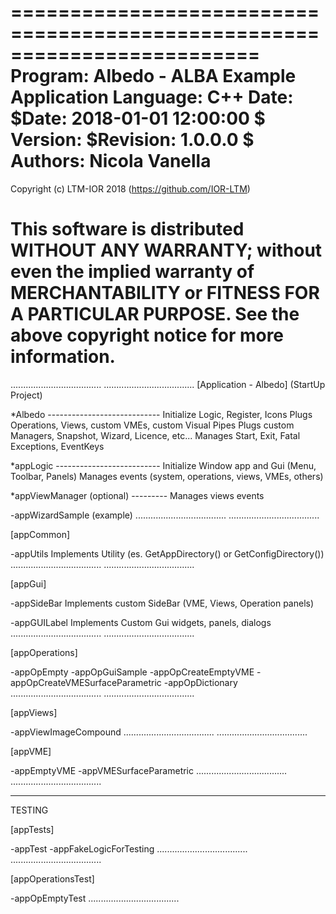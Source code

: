 =========================================================================
Program:   Albedo - ALBA Example Application
Language:  C++
Date:      $Date: 2018-01-01 12:00:00 $
Version:   $Revision: 1.0.0.0 $
Authors:   Nicola Vanella
=========================================================================
Copyright (c) LTM-IOR 2018 (https://github.com/IOR-LTM)

This software is distributed WITHOUT ANY WARRANTY; without even
the implied warranty of MERCHANTABILITY or FITNESS FOR A PARTICULAR
PURPOSE. See the above copyright notice for more information.
=========================================================================

....................................
....................................
[Application - Albedo] (StartUp Project)

*Albedo ----------------------------
 Initialize Logic, Register, Icons 
 Plugs Operations, Views, custom VMEs, custom Visual Pipes
 Plugs custom Managers, Snapshot, Wizard, Licence, etc...
 Manages Start, Exit, Fatal Exceptions, EventKeys 
 
*appLogic --------------------------
 Initialize Window app and Gui (Menu, Toolbar, Panels)
 Manages events (system, operations, views, VMEs, others)
 
*appViewManager (optional) ---------
 Manages views events
 
-appWizardSample (example)
....................................
....................................

[appCommon]

-appUtils
 Implements Utility (es. GetAppDirectory() or GetConfigDirectory())
....................................
....................................

[appGui]

-appSideBar
 Implements custom SideBar (VME, Views, Operation panels)

-appGUILabel 
 Implements Custom Gui widgets, panels, dialogs
....................................
....................................

[appOperations]

-appOpEmpty
-appOpGuiSample
-appOpCreateEmptyVME
-appOpCreateVMESurfaceParametric
-appOpDictionary
....................................
....................................

[appViews]

-appViewImageCompound
....................................
....................................

[appVME]

-appEmptyVME
-appVMESurfaceParametric
....................................
....................................

------------------------------------
TESTING

[appTests]

-appTest
-appFakeLogicForTesting
....................................
....................................

[appOperationsTest]

-appOpEmptyTest
....................................